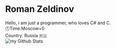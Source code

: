 # Roman Zeldinov
Hello, i am just a programmer, who loves C# and C.
<br>
🕐Time:Moscow+0
<br>
Country: Russia 🇷🇺
<br>
<img align="center" src="https://github-readme-stats.vercel.app/api?username=romanzseldinov&include_all_commits=true&count_private=true&show_icons=true&line_height=20&title_color=2B5BBD&icon_color=1124BB&text_color=A1A1A1&bg_color=0,000000,130F40" alt="my Github Stats"/>
